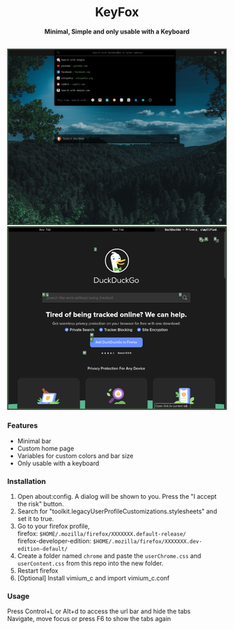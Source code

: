 <div align="center">
  <h1>KeyFox</h1>
  <b>Minimal, Simple and only usable with a Keyboard</b>
</div>

<br/>

![](https://github.com/Job79/keyfox/raw/master/screenshots/2020-11-02-191039_1222x980_scrot.png)
![](https://github.com/Job79/keyfox/raw/master/screenshots/2020-11-02-195443_983x820_scrot.png)

### Features
- Minimal bar
- Custom home page
- Variables for custom colors and bar size
- Only usable with a keyboard

### Installation
1) Open about:config. A dialog will be shown to you. Press the "I accept the risk" button.
2) Search for "toolkit.legacyUserProfileCustomizations.stylesheets" and set it to true.
3) Go to your firefox profile, <br/>
    firefox: `$HOME/.mozilla/firefox/XXXXXXX.default-release/`<br/>
    firefox-developer-edition: `$HOME/.mozilla/firefox/XXXXXXX.dev-edition-default/`
4) Create a folder named `chrome` and paste the `userChrome.css` and `userContent.css` from this repo into the new folder.
5) Restart firefox
6) [Optional] Install vimium_c and import vimium_c.conf

### Usage
Press Control+L or Alt+d to access the url bar and hide the tabs<br/>
Navigate, move focus or press F6 to show the tabs again

